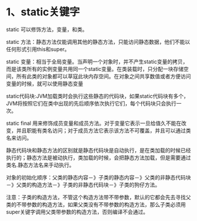 # 1、static关键字
   static 可以修饰方法，变量，和类。

   static 方法：静态方法仅能调用其他的静态方法，只能访问静态数据，他们不能以任何形式引用this和super。

   static 变量：相当于全局变量。当声明一个对象时，并不产生static变量的拷贝，而是该类所有的实例变量共用同一个static变量。在类装载时，只分配一块存储空间，所有此类的对象都可以草寇此块内存空间。在对象之间共享数值或者方便访问变量的时候，就可以使用静态变量

   static代码块:JVM加载类时会执行这些静态的代码块，如果static代码块有多个，JVM将按照它们在类中出现的先后顺序依次执行它们，每个代码块只会执行一次。

   static final 用来修饰成员变量和成员方法。对于变量它表示一旦给值久不能在改变，并且职能有类名访问；对于成员方法它表示该方法不可覆盖，并且可以通过类名来访问。

   静态代码块和静态方法的区别就是静态代码块是自动执行，是在类加载的时候已经执行的；静态方法是被动执行，类加载的时候，会把静态方法加载，但是需要通过类名.静态方法名来手动执行。

   对象的初始化顺序：父类的静态内容－》子类的静态内容－》父类的非静态代码块－》父类的构造方法－》子类的非静态代码块－》子类的狗仔方法。

   注意：子类的构造方法，不管这个构造方法带不带参数，默认的它都会先去寻找父类的不带参数的构造方法，如果父类没有不带参数的构造方法，那么子类必须用super关键字调用父类带参数的构造方法，否则编译不会通过。

